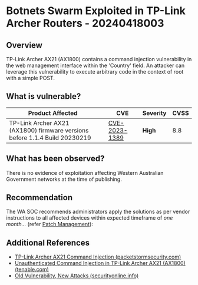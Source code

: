 # Botnets Swarm Exploited in TP-Link Archer Routers - 20240418003

## Overview

TP-Link Archer AX21 (AX1800) contains a command injection vulnerability in the web management interface within the 'Country' field. An attacker can leverage this vulnerability to execute arbitrary code in the context of root with a simple POST.

## What is vulnerable?

| Product Affected  |          | CVE  | Severity  | CVSS    |
| -------------------------------------------------------------------------------------------------------------------------------------------------------------------------------------------- | -------------------------------------------------------------------------------------------------------------------------------- | -------- | ---- | --- |
| TP-Link Archer AX21 (AX1800) firmware versions before 1.1.4 Build 20230219|| [CVE-2023-1389](https://nvd.nist.gov/vuln/detail/CVE-2023-1389) | **High** | 8.8 |

## What has been observed?

There is no evidence of exploitation affecting Western Australian Government networks at the time of publishing.

## Recommendation

The WA SOC recommends administrators apply the solutions as per vendor instructions to all affected devices within expected timeframe of *one month...* (refer [Patch Management](../guidelines/patch-management.md)):

## Additional References

- [TP-Link Archer AX21 Command Injection (packetstormsecurity.com)](https://packetstormsecurity.com/files/174131/TP-Link-Archer-AX21-Command-Injection.html)
- [Unauthenticated Command Injection in TP-Link Archer AX21 (AX1800) (tenable.com)](https://www.tenable.com/security/research/tra-2023-11)
- [Old Vulnerability, New Attacks (securityonline.info)](https://securityonline.info/old-vulnerability-new-attacks-botnets-swarm-exploited-cve-2023-1389-in-tp-link-routers/)
